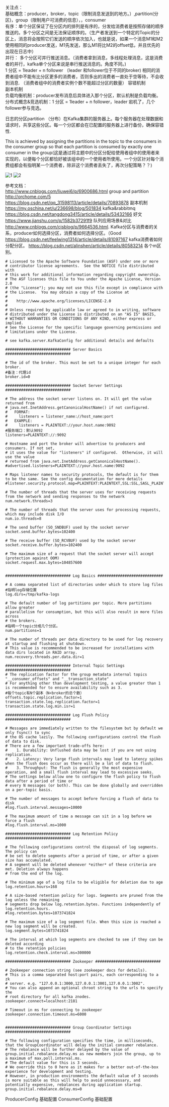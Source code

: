 

关注点：  
基础概念：producer，broker，topic（限制消息发送到的地方。）,partition(分区)，group（限制用户可消费的信息），，consumer  
有序：单个分区保证了在分区内的排列是有序的，分发给消费者是按照存储的顺序推送的。多个分区之间是无法保证顺序的。（生产者发送到一个特定的Topic的分区上，消息将会按照它们发送的顺序依次加入，也就是说，如果一个消息M1和M2使用相同的producer发送，M1先发送，那么M1将比M2的offset低，并且优先的出现在日志中）  
并行： 多个分区可并行推送消息。（消费者拿到消息，多线程处理消息，这是消费者的并行，kafka单个分区来说是串行推送消息的。角度不同。)       
1 分区  = 1leader + n follower （leader 和follower位于不同的broker)
相同的消费者组中不能有比分区更多的消费者，否则多出的消费者一直处于空等待，不会收到消息.  （消费者组中的消费者实例个数不能超过分区的数量）
容错机制  
副本机制  
负载均衡机制：producer发布消息后具体进入那个分区，默认机制是负载均衡。  
分布式概念&竞选机制：1 分区  = 1leader + n follower，leader 宕机了，几个follower参与竞选。  


日志的分区partition （分布）在Kafka集群的服务器上。每个服务器在处理数据和请求时，共享这些分区。每一个分区都会在已配置的服务器上进行备份，确保容错性.


This is achieved by assigning the partitions in the topic to the consumers in the consumer group so that each partition is consumed by exactly one consumer in the group(这是通过将主题中的分区分配给使用者组中的使用者来实现的，以便每个分区都恰好被该组中的一个使用者所使用。一个分区针对每个消费组都会有指明某一个消费者，除非这个消费者丢失了，再次分配策略？？)


![1](https://raw.githubusercontent.com/xyycici1/gggg/master/image/001.png)
![2](https://raw.githubusercontent.com/xyycici1/gggg/master/image/002.png)

参考文档：  
http://www.cnblogs.com/liuwei6/p/6900686.html   group and partition
http://orchome.com/5    
https://blog.csdn.net/qq_31598113/article/details/70893878 副本机制  
https://my.oschina.net/u/236698/blog/501834  kafka&rabbitmq  
https://blog.csdn.net/tangdong3415/article/details/53432166  好文  
https://www.jianshu.com/p/1582b37291f9  队列应用场景&对比  
http://www.cnblogs.com/cjsblog/p/9664536.html. Kafka分区与消费者的关系，producer如何选择分区，消费者如何选择分区。（Good  
https://blog.csdn.net/feelwing1314/article/details/81097167 kafka消费者如何分配分区。
https://blog.csdn.net/alinshen/article/details/80583214  各个m区别。
```
# Licensed to the Apache Software Foundation (ASF) under one or more
# contributor license agreements.  See the NOTICE file distributed with
# this work for additional information regarding copyright ownership.
# The ASF licenses this file to You under the Apache License, Version 2.0
# (the "License"); you may not use this file except in compliance with
# the License.  You may obtain a copy of the License at
#
#    http://www.apache.org/licenses/LICENSE-2.0
#
# Unless required by applicable law or agreed to in writing, software
# distributed under the License is distributed on an "AS IS" BASIS,
# WITHOUT WARRANTIES OR CONDITIONS OF ANY KIND, either express or implied.
# See the License for the specific language governing permissions and
# limitations under the License.

# see kafka.server.KafkaConfig for additional details and defaults

############################# Server Basics #############################

# The id of the broker. This must be set to a unique integer for each broker. 
#备注：代理id
broker.id=0

############################# Socket Server Settings #############################

# The address the socket server listens on. It will get the value returned from 
# java.net.InetAddress.getCanonicalHostName() if not configured.
#   FORMAT:
#     listeners = listener_name://host_name:port
#   EXAMPLE:
#     listeners = PLAINTEXT://your.host.name:9092
#服务端口：默认9092
listeners=PLAINTEXT://:9092

# Hostname and port the broker will advertise to producers and consumers. If not set, 
# it uses the value for "listeners" if configured.  Otherwise, it will use the value
# returned from java.net.InetAddress.getCanonicalHostName().
#advertised.listeners=PLAINTEXT://your.host.name:9092

# Maps listener names to security protocols, the default is for them to be the same. See the config documentation for more details
#listener.security.protocol.map=PLAINTEXT:PLAINTEXT,SSL:SSL,SASL_PLAINTEXT:SASL_PLAINTEXT,SASL_SSL:SASL_SSL

# The number of threads that the server uses for receiving requests from the network and sending responses to the network
num.network.threads=3

# The number of threads that the server uses for processing requests, which may include disk I/O
num.io.threads=8

# The send buffer (SO_SNDBUF) used by the socket server
socket.send.buffer.bytes=102400

# The receive buffer (SO_RCVBUF) used by the socket server
socket.receive.buffer.bytes=102400

# The maximum size of a request that the socket server will accept (protection against OOM)
socket.request.max.bytes=104857600


############################# Log Basics #############################

# A comma separated list of directories under which to store log files
#指明log存储位置
log.dirs=/tmp/kafka-logs

# The default number of log partitions per topic. More partitions allow greater
# parallelism for consumption, but this will also result in more files across
# the brokers.
#指明一个topic分成几个分区。
num.partitions=1

# The number of threads per data directory to be used for log recovery at startup and flushing at shutdown.
# This value is recommended to be increased for installations with data dirs located in RAID array.
num.recovery.threads.per.data.dir=1

############################# Internal Topic Settings  #############################
# The replication factor for the group metadata internal topics "__consumer_offsets" and "__transaction_state"
# For anything other than development testing, a value greater than 1 is recommended for to ensure availability such as 3.
#每个topic有N个副本（N<broker的总个数）
offsets.topic.replication.factor=1
transaction.state.log.replication.factor=1
transaction.state.log.min.isr=1

############################# Log Flush Policy #############################

# Messages are immediately written to the filesystem but by default we only fsync() to sync
# the OS cache lazily. The following configurations control the flush of data to disk.
# There are a few important trade-offs here:
#    1. Durability: Unflushed data may be lost if you are not using replication.
#    2. Latency: Very large flush intervals may lead to latency spikes when the flush does occur as there will be a lot of data to flush.
#    3. Throughput: The flush is generally the most expensive operation, and a small flush interval may lead to excessive seeks.
# The settings below allow one to configure the flush policy to flush data after a period of time or
# every N messages (or both). This can be done globally and overridden on a per-topic basis.

# The number of messages to accept before forcing a flush of data to disk
#log.flush.interval.messages=10000

# The maximum amount of time a message can sit in a log before we force a flush
#log.flush.interval.ms=1000

############################# Log Retention Policy #############################

# The following configurations control the disposal of log segments. The policy can
# be set to delete segments after a period of time, or after a given size has accumulated.
# A segment will be deleted whenever *either* of these criteria are met. Deletion always happens
# from the end of the log.

# The minimum age of a log file to be eligible for deletion due to age
log.retention.hours=168

# A size-based retention policy for logs. Segments are pruned from the log unless the remaining
# segments drop below log.retention.bytes. Functions independently of log.retention.hours.
#log.retention.bytes=1073741824

# The maximum size of a log segment file. When this size is reached a new log segment will be created.
log.segment.bytes=1073741824

# The interval at which log segments are checked to see if they can be deleted according
# to the retention policies
log.retention.check.interval.ms=300000

############################# Zookeeper #############################

# Zookeeper connection string (see zookeeper docs for details).
# This is a comma separated host:port pairs, each corresponding to a zk
# server. e.g. "127.0.0.1:3000,127.0.0.1:3001,127.0.0.1:3002".
# You can also append an optional chroot string to the urls to specify the
# root directory for all kafka znodes.
zookeeper.connect=localhost:2181

# Timeout in ms for connecting to zookeeper
zookeeper.connection.timeout.ms=6000


############################# Group Coordinator Settings #############################

# The following configuration specifies the time, in milliseconds, that the GroupCoordinator will delay the initial consumer rebalance.
# The rebalance will be further delayed by the value of group.initial.rebalance.delay.ms as new members join the group, up to a maximum of max.poll.interval.ms.
# The default value for this is 3 seconds.
# We override this to 0 here as it makes for a better out-of-the-box experience for development and testing.
# However, in production environments the default value of 3 seconds is more suitable as this will help to avoid unnecessary, and potentially expensive, rebalances during application startup.
group.initial.rebalance.delay.ms=0
```



ProducerConfig 基础配置 
ConsumerConfig 基础配置
